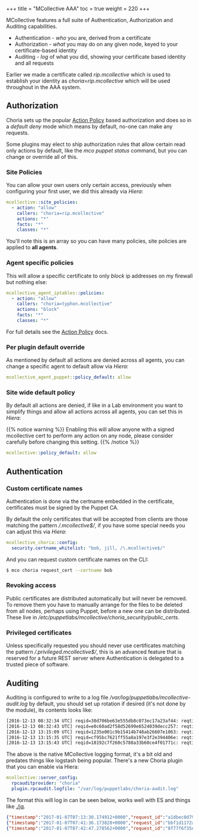 +++
title = "MCollective AAA"
toc = true
weight = 220
+++

MCollective features a full suite of Authentication, Authorization and Auditing capabilities.

  * Authentication - _who_ you are, derived from a certificate
  * Authorization - _what_ you may do on any given node, keyed to your certificate-based identity
  * Auditing - _log_ of what you did, showing your certificate based identity and all requests

Earlier we made a certificate called _rip.mcollective_ which is used to establish your identity as _choria=rip.mcollective_ which will be used throughout in the AAA system.

## Authorization

Choria sets up the popular [Action Policy](https://github.com/puppetlabs/mcollective-actionpolicy-auth) based authorization and does so in a _default deny_ mode which means by default, no-one can make any requests.

Some plugins may elect to ship authorization rules that allow certain read only actions by default, like the _mco puppet status_ command, but you can change or override all of this.

### Site Policies

You can allow your own users only certain access, previously when configuring your first user, we did this already via _Hiera_:

```yaml
mcollective::site_policies:
  - action: "allow"
    callers: "choria=rip.mcollective"
    actions: "*"
    facts: "*"
    classes: "*"
```

You'll note this is an array so you can have many policies, site policies are applied to **all agents**.

### Agent specific policies

This will allow a specific certificate to only _block_ ip addresses on my firewall but nothing else:

```yaml
mcollective_agent_iptables::policies:
  - action: "allow"
    callers: "choria=typhon.mcollective"
    actions: "block"
    facts: "*"
    classes: "*"
```

For full details see the [Action Policy](https://github.com/puppetlabs/mcollective-actionpolicy-auth) docs.

### Per plugin default override

As mentioned by default all actions are denied across all agents, you can change a specific agent to default allow via _Hiera_:

```yaml
mcollective_agent_puppet::policy_default: allow
```

### Site wide default policy

By default all actions are denied, if like in a Lab environment you want to simplify things and allow all actions across all agents, you can set this in _Hiera_:

{{% notice warning %}}
Enabling this will allow anyone with a signed mcollective cert to perform any action on any node, please consider carefully before changing this setting.
{{% /notice %}}

```yaml
mcollective::policy_default: allow
```

## Authentication
### Custom certificate names

Authentication is done via the certname embedded in the certificate, certificates must be signed by the Puppet CA.

By default the only certificates that will be accepted from clients are those matching the pattern _/\.mcollective$/_, if you have some special needs you can adjust this via _Hiera_:

```yaml
mcollective_choria::config:
  security.certname_whitelist: "bob, jill, /\.mcollective$/"
```

And you can request custom certificate names on the CLI:

```bash
$ mco choria request_cert --certname bob
```

### Revoking access

Public certificates are distributed automatically but will never be removed.  To remove them you have to manually arrange for the files to be deleted from all nodes, perhaps using Puppet, before a new one can be distributed.  These live in */etc/puppetlabs/mcollective/choria_security/public_certs*.

### Privileged certificates

Unless specifically requested you should never use certificates matching the pattern _/\.privileged\.mcollective$/_, this is an advanced feature that is reserved for a future REST server where Authentication is delegated to a trusted piece of software.

## Auditing

Auditing is configured to write to a log file _/var/log/puppetlabs/mcollective-audit.log_ by default, you should set up rotation if desired (it's not done by the module), its contents looks like:

```bash
[2016-12-13 08:32:34 UTC] reqid=30d706be63e555db8c073ec17a23af44: reqtime=1481617954 caller=choria=rip.mcollective@dev3.example.net agent=rpcutil action=ping data={:process_results=>true}
[2016-12-13 08:32:43 UTC] reqid=e0c60ad2f58d52699e6524039decc257: reqtime=1481617963 caller=choria=rip.mcollective@dev3.example.net agent=puppet action=status data={:process_results=>true}
[2016-12-13 13:15:09 UTC] reqid=1235e001c9b15414b748ab26607e1063: reqtime=1481634909 caller=choria=rip.mcollective@dev3.example.net agent=puppet action=status data={:process_results=>true}
[2016-12-13 13:15:35 UTC] reqid=cf95bc7621ff55a8a197e3f2e394406e: reqtime=1481634935 caller=choria=rip.mcollective@dev3.example.net agent=puppet action=status data={:process_results=>true}
[2016-12-13 13:15:43 UTC] reqid=18192c7f260c5788a33b60ce4f01771c: reqtime=1481634943 caller=choria=rip.mcollective@dev3.example.net agent=puppet action=status data={:process_results=>true}
```

The above is the native MCollective logging format, it's a bit old and predates things like logstash being popular.  There's a new Choria plugin that you can enable via Hiera:

```yaml
mcollective::server_config:
  rpcauditprovider: "choria"
  plugin.rpcaudit.logfile: "/var/log/puppetlabs/choria-audit.log"
```

The format this will log in can be seen below, works well with ES and things like [./jq](https://stedolan.github.io/jq/).

```json
{"timestamp":"2017-01-07T07:13:30.174912+0000","request_id":"a1dbec0d79845644a5761e5969ec8ff2","request_time":1483773209,"caller":"choria=rip.mcollective","sender":"dev4.example.net","agent":"package","action":"status","data":{"package":"puppet-agent","version":null,"process_results":true}}
{"timestamp":"2017-01-07T07:41:36.173828+0000","request_id":"bbf1d1172abe5ea2a5a73ffcb436c5d1","request_time":1483774895,"caller":"choria=rip.mcollective","sender":"dev4.example.net","agent":"puppet","action":"disable","data":{"process_results":true}}
{"timestamp":"2017-01-07T07:42:47.278562+0000","request_id":"8f77f6f35e2358b0b697ad9b69f7f528","request_time":1483774967,"caller":"choria=rip.mcollective","sender":"dev4.example.net","agent":"puppet","action":"status","data":{"process_results":true}}
```
